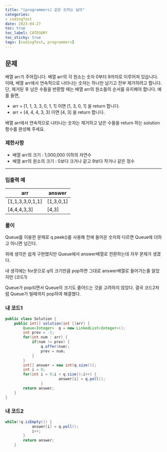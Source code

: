 ```yaml
---
title: "[programmers] 같은 숫자는 싫어"
categories:
- codingTest
date: 2023-04-27
toc: true
toc_label: CATEGORY
toc_sticky: true
tags: [codingTest, programmers]
---
```



## 문제

배열 arr가 주어집니다. 배열 arr의 각 원소는 숫자 0부터 9까지로 이루어져 있습니다. 이때, 배열 arr에서 연속적으로 나타나는 숫자는 하나만 남기고 전부 제거하려고 합니다. 단, 제거된 후 남은 수들을 반환할 때는 배열 arr의 원소들의 순서를 유지해야 합니다. 예를 들면,

- arr = [1, 1, 3, 3, 0, 1, 1] 이면 [1, 3, 0, 1] 을 return 합니다.
- arr = [4, 4, 4, 3, 3] 이면 [4, 3] 을 return 합니다.

배열 arr에서 연속적으로 나타나는 숫자는 제거하고 남은 수들을 return 하는 solution 함수를 완성해 주세요.

### 제한사항

- 배열 arr의 크기 : 1,000,000 이하의 자연수
- 배열 arr의 원소의 크기 : 0보다 크거나 같고 9보다 작거나 같은 정수

---

### 입출력 예

| arr | answer |
| --- | --- |
| [1,1,3,3,0,1,1] | [1,3,0,1] |
| [4,4,4,3,3] | [4,3] |

### 풀이

Queue를 이용한 문제로 q.peek()를 사용해 전에 들어온 숫자와 다르면 Queue에 더하고 아니면 넘긴다.

위에 생각은 쉽게 구현했지만 Queue에서 answer배열로 전환하는데 자꾸 문제가 생겼다. 

내 생각에는 for문으로 q의 크기만큼 pop하면 그대로 answer배열로 들어가는줄 알았지만 (코드1)

Queue가 pop되면서 Queue의 크기도 줄어드는 것을 고려하지 않았다. 결국 코드2처럼 Queue가 빌때까지 pop하여 해결했다.

### 내 코드1

```java
public class Solution {
    public int[] solution(int []arr) {
        Queue<Integer>  q = new LinkedList<Integer>();
        int prev = -1; 
        for(int num : arr) {
            if(num != prev) { 
                q.offer(num);
                prev = num;
            }
        }
        int[] answer = new int[q.size()];
        int i = 0;
        for(int i = 0;i < q.size();i++) {
						answer[i] = q.poll();
				}
        return answer;
    }
}
```

### 내 코드2

```java
while(!q.isEmpty()) {
            answer[i] = q.poll();
            i++;
        }
        return answer;
    }
```